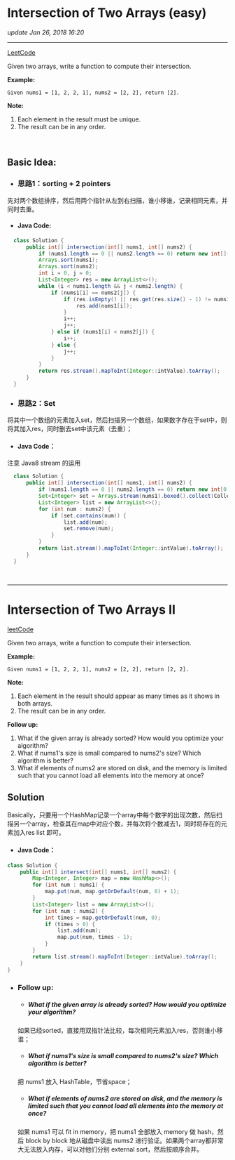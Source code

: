 # Intersection of Two Arrays (easy)
_update Jan 26, 2018  16:20_

---
[LeetCode](https://leetcode.com/problems/intersection-of-two-arrays/description/)

Given two arrays, write a function to compute their intersection.

**Example:**

    Given nums1 = [1, 2, 2, 1], nums2 = [2, 2], return [2].

**Note:**

1. Each element in the result must be unique.
2. The result can be in any order.

<br>

## Basic Idea:
* ### 思路1：sorting + 2 pointers
先对两个数组排序，然后用两个指针从左到右扫描，谁小移谁，记录相同元素，并同时去重。
  * #### Java Code:
  ```java
    class Solution {
        public int[] intersection(int[] nums1, int[] nums2) {
            if (nums1.length == 0 || nums2.length == 0) return new int[]{};
            Arrays.sort(nums1);
            Arrays.sort(nums2);
            int i = 0, j = 0;
            List<Integer> res = new ArrayList<>();
            while (i < nums1.length && j < nums2.length) {
                if (nums1[i] == nums2[j]) {
                    if (res.isEmpty() || res.get(res.size() - 1) != nums1[i]) {
                        res.add(nums1[i]);
                    }
                    i++;
                    j++;
                } else if (nums1[i] < nums2[j]) {
                    i++;
                } else {
                    j++;
                }
            }
            return res.stream().mapToInt(Integer::intValue).toArray();
        }
    }
  ```
  
* ### 思路2：Set
将其中一个数组的元素加入set，然后扫描另一个数组，如果数字存在于set中，则将其加入res，同时删去set中该元素（去重）；
  * #### Java Code：
  注意 Java8 stream 的运用
  ```java
    class Solution {
        public int[] intersection(int[] nums1, int[] nums2) {
            if (nums1.length == 0 || nums2.length == 0) return new int[0];
            Set<Integer> set = Arrays.stream(nums1).boxed().collect(Collectors.toCollection(HashSet::new));
            List<Integer> list = new ArrayList<>();
            for (int num : nums2) {
                if (set.contains(num)) {
                    list.add(num);
                    set.remove(num);
                }
            }
            return list.stream().mapToInt(Integer::intValue).toArray();
        }
    }
  ```
<br>

---

# Intersection of Two Arrays II
[leetCode](https://leetcode.com/problems/intersection-of-two-arrays-ii/description/)

Given two arrays, write a function to compute their intersection.

**Example:**

    Given nums1 = [1, 2, 2, 1], nums2 = [2, 2], return [2, 2].

**Note:**

1. Each element in the result should appear as many times as it shows in both arrays.
2. The result can be in any order.

**Follow up:**

1. What if the given array is already sorted? How would you optimize your algorithm?
2. What if nums1's size is small compared to nums2's size? Which algorithm is better?
3. What if elements of nums2 are stored on disk, and the memory is limited such that you cannot load all elements into the memory at once?

## Solution
Basically，只要用一个HashMap记录一个array中每个数字的出现次数，然后扫描另一个array，检查其在map中对应个数，并每次将个数减去1，同时将存在的元素加入res list 即可。

* #### Java Code：
```java
class Solution {
    public int[] intersect(int[] nums1, int[] nums2) {
        Map<Integer, Integer> map = new HashMap<>();
        for (int num : nums1) {
            map.put(num, map.getOrDefault(num, 0) + 1);
        }
        List<Integer> list = new ArrayList<>();
        for (int num : nums2) {
            int times = map.getOrDefault(num, 0);
            if (times > 0) {
                list.add(num);
                map.put(num, times - 1);
            }
        }
        return list.stream().mapToInt(Integer::intValue).toArray();
    }
}
```

* ### Follow up:
  * ##### What if the given array is already sorted? How would you optimize your algorithm?
  如果已经sorted，直接用双指针法比较，每次相同元素加入res，否则谁小移谁；
  
  * ##### What if nums1's size is small compared to nums2's size? Which algorithm is better?
  把 nums1 放入 HashTable，节省space；
  
  * ##### What if elements of nums2 are stored on disk, and the memory is limited such that you cannot load all elements into the memory at once?
  如果 nums1 可以 fit in memory，把 nums1 全部放入 memory 做 hash，然后 block by block 地从磁盘中读出 nums2 进行验证。如果两个array都非常大无法放入内存，可以对他们分别 external sort，然后按顺序合并。






















  